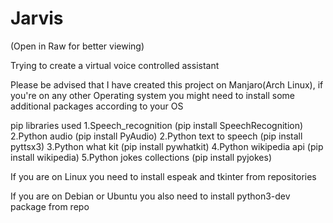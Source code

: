 # Jarvis

(Open in Raw for better viewing)

Trying to create a virtual voice controlled assistant

Please be advised that I have created this project on Manjaro(Arch Linux), if you're on any other Operating system you might need to install some additional packages according to your OS


pip libraries used
  1.Speech_recognition (pip install SpeechRecognition)
  2.Python audio (pip install PyAudio)
  2.Python text to speech (pip install pyttsx3)
  3.Python what kit (pip install pywhatkit)
  4.Python wikipedia api (pip install wikipedia)
  5.Python jokes collections (pip install pyjokes)
  
If you are on Linux you need to install espeak and tkinter from repositories

If you are on Debian or Ubuntu you also need to install python3-dev package from repo 
